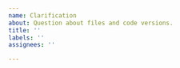 ```yaml
---
name: Clarification
about: Question about files and code versions.
title: ''
labels: ''
assignees: ''

---
```




